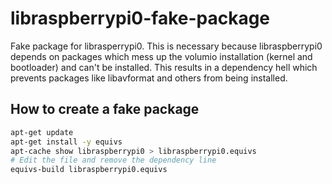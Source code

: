 # libraspberrypi0-fake-package

Fake package for librasperrypi0. This is necessary because libraspberrypi0 depends on packages which mess up the volumio installation (kernel and bootloader) and can't be installed. This results in a dependency hell which prevents packages like libavformat and others from being installed.

## How to create a fake package

```bash
apt-get update
apt-get install -y equivs
apt-cache show libraspberrypi0 > libraspberrypi0.equivs
# Edit the file and remove the dependency line
equivs-build libraspberrypi0.equivs
```
